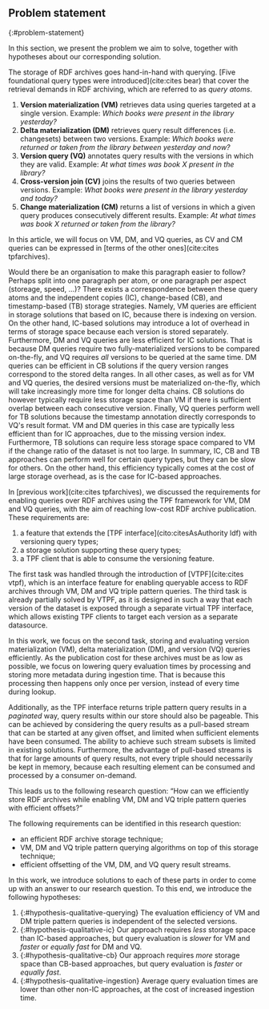 ## Problem statement
{:#problem-statement}

In this section, we present the problem we aim to solve, together with hypotheses about our corresponding solution.

The storage of RDF archives goes hand-in-hand with querying.
[Five foundational query types were introduced](cite:cites bear) that cover the retrieval demands in RDF archiving,
which are referred to as _query atoms_.

1. **Version materialization (VM)** retrieves data using queries targeted at a single version.
Example: _Which books were present in the library yesterday?_
2. **Delta materialization (DM)** retrieves query result differences (i.e. changesets) between two versions.
Example: _Which books were returned or taken from the library between yesterday and now?_
3. **Version query (VQ)** annotates query results with the versions in which they are valid.
Example: _At what times was book X present in the library?_
4. **Cross-version join (CV)** joins the results of two queries between versions.
Example: _What books were present in the library yesterday and today?_
5. **Change materialization (CM)** returns a list of versions in which a given query produces
consecutively different results.
Example: _At what times was book X returned or taken from the library?_

In this article, we will focus on VM, DM, and VQ queries, as CV and CM queries can be expressed in [terms of the other ones](cite:cites tpfarchives).

<span class="comment" data-author="RV">Would there be an organisation to make this paragraph easier to follow? Perhaps split into one paragraph per atom, or one paragraph per aspect (storeage, speed, …)?</span>
There exists a correspondence between these query atoms and the independent copies (IC), change-based (CB), and timestamp-based (TB) storage strategies.
Namely, VM queries are efficient in storage solutions that based on IC, because there is indexing on version.
On the other hand, IC-based solutions may introduce a lot of overhead in terms of storage space because each version is stored separately.
Furthermore, DM and VQ queries are less efficient for IC solutions.
That is because DM queries require two fully-materialized versions to be compared on-the-fly,
and VQ requires _all_ versions to be queried at the same time.
DM queries can be efficient in CB solutions if the query version ranges correspond to the stored delta ranges.
In all other cases, as well as for VM and VQ queries, the desired versions must be materialized on-the-fly,
which will take increasingly more time for longer delta chains.
CB solutions do however typically require less storage space than VM if there is sufficient overlap between each consecutive version.
Finally, VQ queries perform well for TB solutions because the timestamp annotation directly corresponds to VQ's result format.
VM and DM queries in this case are typically less efficient than for IC approaches, due to the missing version index.
Furthermore, TB solutions can require less storage space compared to VM if the change ratio of the dataset is not too large.
In summary, IC, CB and TB approaches can perform well for certain query types, but they can be slow for others.
On the other hand, this efficiency typically comes at the cost of large storage overhead, as is the case for IC-based approaches.

In [previous work](cite:cites tpfarchives), we discussed the requirements for enabling queries over RDF archives using the TPF framework
for VM, DM and VQ queries, with the aim of reaching low-cost RDF archive publication. These requirements are:

1. a feature that extends the [TPF interface](cito:citesAsAuthority ldf) with versioning query types;
2. a storage solution supporting these query types;
3. a TPF client that is able to consume the versioning feature.

The first task was handled through the introduction of [VTPF](cite:cites vtpf),
which is an interface feature for enabling queryable access to RDF archives through VM, DM and VQ triple pattern queries.
The third task is already partially solved by VTPF, as it is designed in such a way that each version of the dataset
is exposed through a separate virtual TPF interface, which allows existing TPF clients to target each version as a separate datasource.

In this work, we focus on the second task, storing and evaluating version materialization (VM), delta materialization (DM), and version (VQ) queries efficiently.
As the publication cost for these archives must be as low as possible,
we focus on lowering query evaluation times by processing and storing more metadata during ingestion time.
That is because this processing then happens only once per version, instead of every time during lookup.

Additionally, as the TPF interface returns triple pattern query results in a _paginated_ way, query results within our store should also be pageable.
This can be achieved by considering the query results as a pull-based stream that can be started at any given offset,
and limited when sufficient elements have been consumed.
The ability to achieve such stream subsets is limited in existing solutions.
Furthermore, the advantage of pull-based streams is that for large amounts of query results,
not every triple should necessarily be kept in memory,
because each resulting element can be consumed and processed by a consumer on-demand.

This leads us to the following research question:
<q id="research-question">How can we efficiently store RDF archives while enabling VM, DM and VQ triple pattern queries with efficient offsets?</q>

The following requirements can be identified in this research question:

- an efficient RDF archive storage technique;
- VM, DM and VQ triple pattern querying algorithms on top of this storage technique;
- efficient offsetting of the VM, DM, and VQ query result streams.

In this work, we introduce solutions to each of these parts in order to come up with an answer to our research question.
To this end, we introduce the following hypotheses:

1. {:#hypothesis-qualitative-querying}
The evaluation efficiency of VM and DM triple pattern queries is independent of the selected versions. 
2. {:#hypothesis-qualitative-ic}
Our approach requires *less* storage space than IC-based approaches, but query evaluation is *slower* for VM and *faster* or *equally fast* for DM and VQ.
3. {:#hypothesis-qualitative-cb}
Our approach requires *more* storage space than CB-based approaches, but query evaluation is *faster* or *equally fast*.
4. {:#hypothesis-qualitative-ingestion}
Average query evaluation times are lower than other non-IC approaches, at the cost of increased ingestion time.
